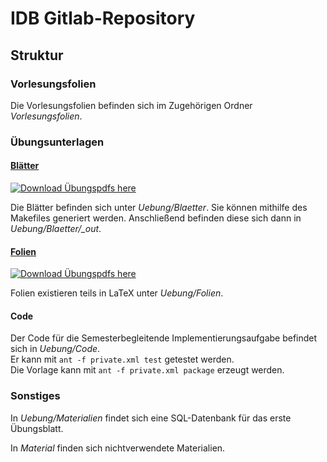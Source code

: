 # IDB Gitlab-Repository

## Struktur

### Vorlesungsfolien

Die Vorlesungsfolien befinden sich im Zugehörigen Ordner *Vorlesungsfolien*.

### Übungsunterlagen

#### [Blätter]

[![Download Übungspdfs here](../../../badges/main/pipeline.svg?key_text=Download+Blätter&key_width=120)][Blätter]

Die Blätter befinden sich unter *Uebung/Blaetter*. Sie können mithilfe des Makefiles generiert werden.
Anschließend befinden diese sich dann in *Uebung/Blaetter/_out*.  

#### [Folien]

[![Download Übungspdfs here](../../../badges/main/pipeline.svg?key_text=Download+Folien&key_width=120)][Folien]

Folien existieren teils in LaTeX unter *Uebung/Folien*.

#### Code

Der Code für die Semesterbegleitende Implementierungsaufgabe befindet sich in *Uebung/Code*.  
Er kann mit ```ant -f private.xml test``` getestet werden.  
Die Vorlage kann mit ```ant -f private.xml package``` erzeugt werden.

### Sonstiges

In *Uebung/Materialien* findet sich eine SQL-Datenbank für das erste Übungsblatt.

In *Material* finden sich nichtverwendete Materialien.

[Blätter]: ../-/jobs/artifacts/main/download?job=build_blaetter
[Folien]: ../-/jobs/artifacts/main/download?job=build_folien
